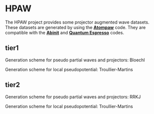 # HPAW

The HPAW project provides some projector augmented wave datasets. These datasets are generated by using the [**Atompaw**](http://users.wfu.edu/natalie/papers/pwpaw/man.html) code. They are compatible with the [**Abinit**](https://www.abinit.org) and [**Quantum Espresso**](http://www.quantum-espresso.org) codes.

## tier1

Generation scheme for pseudo partial waves and projectors: Bloechl

Generation scheme for local pseudopotential: Troullier-Martins

## tier2

Generation scheme for pseudo partial waves and projectors: RRKJ

Generation scheme for local pseudopotential: Troullier-Martins

